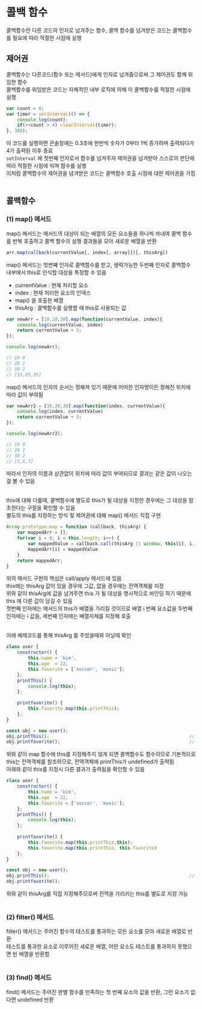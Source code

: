 # 콜백 함수
콜백함수란 다른 코드의 인자로 넘겨주는 함수, 콜백 함수를 넘겨받은 코드는 콜백함수를 필요에 따라 적절한 시점에 실행<br>

## 제어권<br>
콜백함수는 다른코드(함수 또는 메서드)에게 인자로 넘겨줌으로써 그 제어권도 함께 위임한 함수<br>
콜백함수를 위임받은 코드는 자체적인 내부 로직에 의해 이 콜백함수를 적절한 시점에 실행<br>

```javascript
var count = 0;
var timer = setInterval(() => {
    console.log(count);
    if(++count > 4) clearInterval(timer);
}, 300);
```

이 코드를 실행하면 콘솔창에는 0.3초에 한번씩 숫자가 0부터 1씩 증가하며 출력되다가 4가 출력된 이후 종료<br>
```setInterval``` 에 첫번째 인자로서 함수를 넘겨주자 제어권을 넘겨받아 스스로의 판단에 따라 적절한 시점에 익며 함수를 실행<br>
이처럼 콜백함수의 제어권을 념겨받은 코드는 콜백함수 호출 시점에 대한 제어권을 가짐<br><br>

## 콜백함수

### (1) map() 메서드<br>
map() 메서드는 매서드의 대상이 되는 배열의 모든 요소들을 하나씩 꺼내여 콜백 함수를 반복 호출하고 콜백 함수의 실행 결과들을 모아 새로운 배열을 반환<br>

```javascript
arr.map(callback(currentValue[, index[, array]])[, thisArg])
```

map() 메서드는 첫번째 인자로 콜백함수를 받고, 생략가능한 두번째 인자로 콜백함수 내부에서 this로 인식할 대상을 특정할 수 있음 <br>
- currentValue : 현재 처리할 요소
- index : 현재 처리한 요소의 인덱스
- map() 을 호출한 배열
- thisArg : 콜백함수를 실행할 때 this로 사용되는 값

```javascript
var newArr = [10,20,30].map(function(currentValue, index){
    console.log(currentValue, index)
    return currentValue + 5;
});

console.log(newArr);   

// 10 0
// 20 1
// 30 2
// [15,25,35]
```
map() 메서드의 인자의 순서는 정해져 있기 때문에 어떠한 인자명이든 정해진 위치에 따라 값이 부여됨 <br>

```javascript
var newArr2 = [10,20,30].map(function(index, currentValue){
    console.log(index, currentValue)
    return currentValue + 5;
});

console.log(newArr2);   

// 10 0
// 20 1
// 30 2
// [5,6,7]
```

따라서 인자의 이름과 상관없이 위치에 따라 값이 부여되므로 결과는 같은 값이 나오는걸 볼 수 있음<br><br>

this에 대해 다룰때, 콜백함수에 별도로 this가 될 대상을 지정한 경우에는 그 대상을 참조한다는 구절을 확인할 수 있음<br>
별도의 this를 지정하는 방식 및 제어권에 대해 map() 메서드 직접 구현<br>

```javascript
Array.prototype.map = function (callback, thisArg) {
    var mappedArr = [];
    for(var i = 0; i < this.length; i++) {
        var mappedValue = callback.call(thisArg || window, this[i], i, this)
        mappedArr[i] = mappedValue
    }
    return mappedArr;
}
```
위의 메서드 구현의 핵심은 call/apply 메서드에 있음<br>
this에는 thisArg 값이 있을 경우에 그값, 없을 경우에는 전역객체를 지정<br>
위와 같이 thisArg에 값을 넘겨주면 this 가 될 대상을 명시적으로 바인딩 하기 때문에 this 에 다른 값이 담길 수 있음 <br>
첫번째 인자에는 메서드의 this가 배열을 가리킬 것이므로 배열 i 번째 요소값을 두번째 인자에는 i 값을, 세번째 인자에는 배열자체를 지정해 호출<br><br>

아래 예제코드를 통해 thisArg 를 주었을때와 아닐때 확인<br>

```javascript
class user {
    constructor() {
        this.name = 'kim',
        this.age  = 22,
        this.favorite = ['soccer', 'music'];
    };
    printThis() {
        console.log(this);
    };
 
    printfavorite() {
        this.favorite.map(this.printThis);
    };
}

const obj = new user();
obj.printThis();                                                    // user {name: 'kim', age: 22, favorite: Array(2)}
obj.printfavorite();                                                // undefined
```
위와 같이 map 함수에 this를 지정해주지 않게 되면 콜백함수도 함수이므로 기본적으로 this는 전역객체를 참조하므로, 전역객체에 printThis가 undefined가 출력됨<br>
아래와 같이 this를 지정시 다른 결과가 출력됨을 확인할 수 있음 <br>

```javascript
class user {
    constructor() {
        this.name = 'kim',
        this.age  = 22,
        this.favorite = ['soccer', 'music'];
    };
    printThis() {
        console.log(this);
    };
 
    printfavorite() {
        this.favorite.map(this.printThis,this);
        this.favorite.map(this.printThis, this.favorite)
    };
}

const obj = new user();
obj.printThis();                                                    // user {name: 'kim', age: 22, favorite: Array(2)}
obj.printfavorite();                                                
```

위와 같이 thisArg를 직접 지정해주므로써 전역을 가리키는 this를 별도로 지정 가능 <br><br>

### (2) filter() 메서드<br>

filter() 메서드는 주어진 함수의 테스트를 통과하는 모든 요소를 모아 새로운 배열로 반환<br>
테스트를 통과한 요소로 이루어진 새로운 배열, 어떤 요소도 테스트를 통과하지 못했으면 빈 배열을 반환함<br><br>

### (3) find() 메서드<br>
find() 메서드는 주어진 판별 함수를 만족하는 첫 번째 요소의 값을 반환, 그런 요소가 없다면 undefined 반환 <br>







